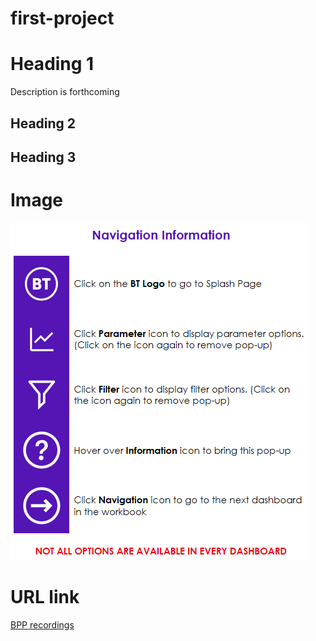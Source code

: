 # first-project

# Heading 1
Description is forthcoming

## Heading 2

## Heading 3

# Image

![first](assets/Navigation-Information.PNG)


# URL link

[BPP recordings](https://learn.bpp.com/mod/connecthosted/viewrecordings.php?id=893219&groupid=0)
